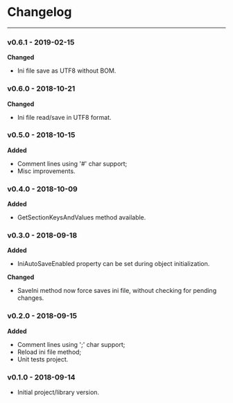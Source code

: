 # Changelog

-----

### v0.6.1 - 2019-02-15

**Changed**

* Ini file save as UTF8 without BOM.

### v0.6.0 - 2018-10-21

**Changed**

* Ini file read/save in UTF8 format.

### v0.5.0 - 2018-10-15

**Added**

* Comment lines using '#' char support;
* Misc improvements.

### v0.4.0 - 2018-10-09

**Added**

* GetSectionKeysAndValues method available.

### v0.3.0 - 2018-09-18

**Added**

* IniAutoSaveEnabled property can be set during object initialization.

**Changed**

* SaveIni method now force saves ini file, without checking for pending changes.

### v0.2.0 - 2018-09-15

**Added**

* Comment lines using ';' char support;
* Reload ini file method;
* Unit tests project.

### v0.1.0 - 2018-09-14

* Initial project/library version.
